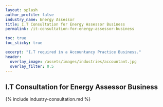 ```yaml
---
layout: splash 
author_profile: false 
industry_name: Energy Assessor
title: I.T Consultation for Energy Assessor Business
permalink: /it-consultation-for-energy-assessor-business

toc: true
toc_sticky: true

excerpt: "I.T required in a Accountancy Practice Business."
header:
  overlay_image: /assets/images/industries/accountant.jpg
  overlay_filter: 0.5 
---
```


## I.T Consultation for Energy Assessor Business

{% include industry-consultation.md %}

